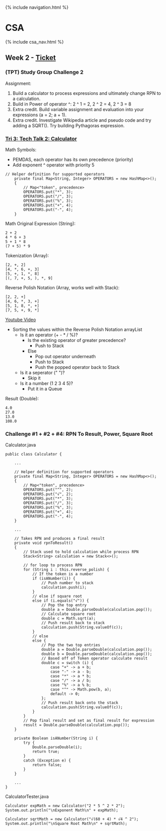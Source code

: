 {% include navigation.html %}

# CSA

{% include csa_nav.html %}

## Week 2 - [Ticket](https://github.com/Archkitten/CS-AP-2/issues/5)

### (TPT) Study Group Challenge 2

Assignment:
1. Build a calculator to process expressions and ultimately change RPN to a calculation.
2. Build in Power of operator ^: 2 ^ 1 = 2, 2 ^ 2 = 4, 2 ^ 3 = 8
3. Extra credit. Build variable assignment and evaluation into your expressions (a = 2; a + 1).
4. Extra credit. Investigate Wikipedia article and pseudo code and try adding a SQRT(). Try building Pythagoras expression.

### [Tri 3: Tech Talk 2: Calculator](https://github.com/nighthawkcoders/nighthawk_csa/wiki/Tri-3:-Tech-Talk-2:-Calculator)

Math Symbols:
* PEMDAS, each operator has its own precedence (priority)
* Add exponent ^ operator with priority 5
```
// Helper definition for supported operators
    private final Map<String, Integer> OPERATORS = new HashMap<>();
    {
        // Map<"token", precedence>
        OPERATORS.put("*", 3);
        OPERATORS.put("/", 3);
        OPERATORS.put("%", 3);
        OPERATORS.put("+", 4);
        OPERATORS.put("-", 4);
    }
```

Math Original Expression (String):
```
2 + 2
4 * 6 + 3
5 + 1 * 8
(7 + 5) * 9
```

Tokenization (Array):
```
[2, +, 2]
[4, *, 6, +, 3]
[5, +, 1, *, 8]
[(, 7, +, 5, ), *, 9]
```

Reverse Polish Notation (Array, works well with Stack):
```
[2, 2, +]
[4, 6, *, 3, +]
[5, 1, 8, *, +]
[7, 5, +, 9, *]
```

[Youtube Video](https://www.youtube.com/watch?v=Wz85Hiwi5MY)
* Sorting the values within the Reverse Polish Notation arrayList
  * Is it an operator (+ - * / %)?
    * Is the existing operator of greater precedence?
      * Push to Stack
    * Else
      * Pop out operator underneath
      * Push to Stack
      * Push the popped operator back to Stack
  * Is it a seperator (" ")?
    * Skip it
  * Is it a number (1 2 3 4 5)?
    * Put it in a Queue

Result (Double):
```
4.0
27.0
13.0
108.0
```


### Challenge #1 + #2 + #4: RPN To Result, Power, Square Root
Calculator.java
```
public class Calculator {

    ...

    // Helper definition for supported operators
    private final Map<String, Integer> OPERATORS = new HashMap<>();
    {
        // Map<"token", precedence>
        OPERATORS.put("^", 2);
        OPERATORS.put("√", 2);
        OPERATORS.put("*", 3);
        OPERATORS.put("/", 3);
        OPERATORS.put("%", 3);
        OPERATORS.put("+", 4);
        OPERATORS.put("-", 4);
    }
    
    ...
    
    // Takes RPN and produces a final result
    private void rpnToResult()
    {
        // Stack used to hold calculation while process RPN
        Stack<String> calculation = new Stack<>();

        // for loop to process RPN
        for (String i : this.reverse_polish) {
            // If the token is a number
            if (isANumber(i)) {
                // Push number to stack
                calculation.push(i);
            }
            // else if square root
            else if (i.equals("√")) {
                // Pop the top entry
                double a = Double.parseDouble(calculation.pop());
                // Calculate square root
                double c = Math.sqrt(a);
                // Push result back to stack
                calculation.push(String.valueOf(c));
            }
            // else
            else {
                // Pop the two top entries
                double a = Double.parseDouble(calculation.pop());
                double b = Double.parseDouble(calculation.pop());
                // Based off of Token operator calculate result
                double c = switch (i) {
                    case "+" -> a + b;
                    case "-" -> a - b;
                    case "*" -> a * b;
                    case "/" -> a / b;
                    case "%" -> a % b;
                    case "^" -> Math.pow(b, a);
                    default -> 0;
                };
                // Push result back onto the stack
                calculation.push(String.valueOf(c));
            }
        }
        // Pop final result and set as final result for expression
        result = Double.parseDouble(calculation.pop());
    }

    private Boolean isANumber(String i) {
        try {
            Double.parseDouble(i);
            return true;
        }
        catch (Exception e) {
            return false;
        }
    }
    
    ...
}
```

CalculatorTester.java
```
Calculator expMath = new Calculator("2 * 5 ^ 2 * 2");
System.out.println("\nExponent Math\n" + expMath);

Calculator sqrtMath = new Calculator("√(60 + 4) * √4 ^ 2");
System.out.println("\nSquare Root Math\n" + sqrtMath);
```
